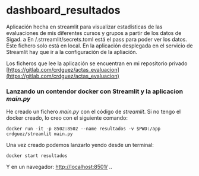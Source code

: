 # dashboard_resultados

Aplicación hecha en streamlit para visualizar estadísticas de las evaluaciones de mis diferentes cursos y grupos a partir de los datos de Sigad. a
En /.strreamlit/secrets.toml está el pass para poder ver los datos. Este fichero solo está en local. En la aplicación desplegada en el servicio de Streamlit hay que ir a la configuración de la apliación.

Los ficheros que lee la aplicación se encuentran en mi repositorio privado [https://gitlab.com/crdguez/actas_evaluacion](https://gitlab.com/crdguez/actas_evaluacion)

### Lanzando un contendor docker con Streamlit y la aplicacion *main.py*

He creado un fichero *main.py* con el código de *streamlit*. Si no tengo el docker creado, lo creo con el siguiente comando:

```
docker run -it -p 8502:8502 --name resultados -v $PWD:/app crdguez/streamlit main.py

```

Una vez creado podemos lanzarlo yendo desde un terminal:


```
docker start resultados

```

Y en un navegador: [http://localhost:8501/](http://localhost:8501/) ..

